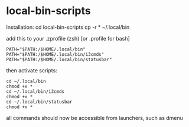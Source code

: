 # local-bin-scripts

Installation:
	cd local-bin-scripts
	cp -r * ~/.local/bin

add this to your .zprofile (zsh) [or .profile for bash]

	PATH="$PATH:/$HOME/.local/bin"	
	PATH="$PATH:/$HOME/.local/bin/i3cmds"
	PATH="$PATH:/$HOME/.local/bin/statusbar"

then activate scripts:

	cd ~/.local/bin
	chmod +x *
	cd ~/.local/bin/i3cmds
	chmod +x *
	cd ~/.local/bin/statusbar
	chmod +x *

all commands should now be accessible from launchers, such as dmenu
